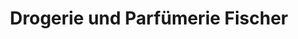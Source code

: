 ---
title: "Drogerie und Parfümerie Fischer"
url: /metzingen/drogerie-und-parfuemerie-fischer/
shop: Drogerie
---